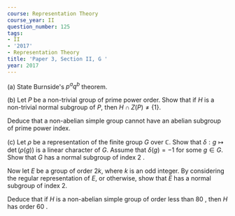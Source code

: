 ```yaml
---
course: Representation Theory
course_year: II
question_number: 125
tags:
- II
- '2017'
- Representation Theory
title: 'Paper 3, Section II, G '
year: 2017
---
```




(a) State Burnside's $p^{a} q^{b}$ theorem.

(b) Let $P$ be a non-trivial group of prime power order. Show that if $H$ is a non-trivial normal subgroup of $P$, then $H \cap Z(P) \neq\{1\}$.

Deduce that a non-abelian simple group cannot have an abelian subgroup of prime power index.

(c) Let $\rho$ be a representation of the finite group $G$ over $\mathbb{C}$. Show that $\delta: g \mapsto \operatorname{det}(\rho(g))$ is a linear character of $G$. Assume that $\delta(g)=-1$ for some $g \in G$. Show that $G$ has a normal subgroup of index 2 .

Now let $E$ be a group of order $2 k$, where $k$ is an odd integer. By considering the regular representation of $E$, or otherwise, show that $E$ has a normal subgroup of index $2 .$

Deduce that if $H$ is a non-abelian simple group of order less than 80 , then $H$ has order 60 .